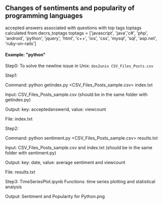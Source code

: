 ## Changes of sentiments and popularity of programming languages

accepted answers associated with questions with top tags
toptags calculated from decrs_toptags
toptags = ['javascript', 'java','c#', 'php', 'android', 'python', 'jquery', 'html', 'c++', 'ios', 'css', 'mysql', 
           'sql', 'asp.net', 'ruby-on-rails']
           
           
#### Example: "python"

Step0:
To solve the newline issue in Unix: ```dos2unix CSV_Files_Posts.csv```

Step1:

Command: python getindex.py <CSV_Files_Posts_sample.csv> index.txt

Input: CSV_Files_Posts_sample.csv (should be in the same folder with getindex.py)

Output: key: acceptedanswerid, value: viewcount

File: index.txt


Step2:

Command: python sentiment.py <CSV_Files_Posts_sample.csv> results.txt

Input: CSV_Files_Posts_sample.csv and index.txt (should be in the same folder with sentiment.py)

Output: key: date, value: average sentiment and viewcount

File: results.txt


Step3: TimeSeriesPlot.ipynb
Functions: time series plotting and statistical analysis

Output: Sentiment and Popularity for Python.png

